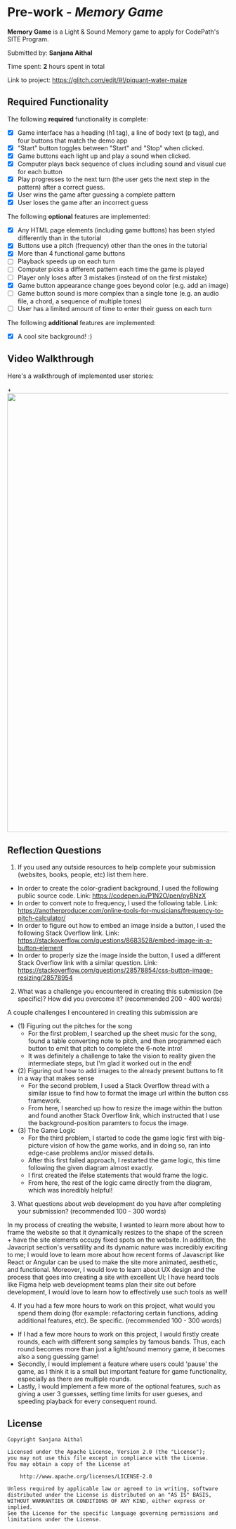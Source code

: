 # Pre-work - *Memory Game*

**Memory Game** is a Light & Sound Memory game to apply for CodePath's SITE Program. 

Submitted by: **Sanjana Aithal**

Time spent: **2** hours spent in total

Link to project: https://glitch.com/edit/#!/piquant-water-maize

## Required Functionality

The following **required** functionality is complete:

* [X] Game interface has a heading (h1 tag), a line of body text (p tag), and four buttons that match the demo app
* [X] "Start" button toggles between "Start" and "Stop" when clicked. 
* [X] Game buttons each light up and play a sound when clicked. 
* [X] Computer plays back sequence of clues including sound and visual cue for each button
* [X] Play progresses to the next turn (the user gets the next step in the pattern) after a correct guess. 
* [X] User wins the game after guessing a complete pattern
* [X] User loses the game after an incorrect guess

The following **optional** features are implemented:

* [X] Any HTML page elements (including game buttons) has been styled differently than in the tutorial
* [X] Buttons use a pitch (frequency) other than the ones in the tutorial
* [X] More than 4 functional game buttons
* [ ] Playback speeds up on each turn
* [ ] Computer picks a different pattern each time the game is played
* [ ] Player only loses after 3 mistakes (instead of on the first mistake)
* [X] Game button appearance change goes beyond color (e.g. add an image)
* [ ] Game button sound is more complex than a single tone (e.g. an audio file, a chord, a sequence of multiple tones)
* [ ] User has a limited amount of time to enter their guess on each turn

The following **additional** features are implemented:

- [X] A cool site background! :) 

## Video Walkthrough

Here's a walkthrough of implemented user stories:

+<img src="https://github.com/skaithal/Light-and-Sound-Game/blob/15b4d7692404e802b414b660405e776d0bb7422e/ezgif-7-e55cd0fea929.gif?raw=true" width="1000px">



## Reflection Questions
1. If you used any outside resources to help complete your submission (websites, books, people, etc) list them here. 

* In order to create the color-gradient background, I used the following public source code. Link: https://codepen.io/P1N2O/pen/pyBNzX
* In order to convert note to frequency, I used the following table. Link: https://anotherproducer.com/online-tools-for-musicians/frequency-to-pitch-calculator/
* In order to figure out how to embed an image inside a button, I used the following Stack Overflow link. Link: https://stackoverflow.com/questions/8683528/embed-image-in-a-button-element
* In order to properly size the image inside the button, I used a different Stack Overflow link with a similar question. Link: https://stackoverflow.com/questions/28578854/css-button-image-resizing/28578954


2. What was a challenge you encountered in creating this submission (be specific)? How did you overcome it? (recommended 200 - 400 words) 

A couple challenges I encountered in creating this submission are 
* (1) Figuring out the pitches for the song
    * For the first problem, I searched up the sheet music for the song, found a table converting note to pitch, and then programmed each button to emit that pitch to complete the 6-note intro! 
    * It was definitely a challenge to take the vision to reality given the intermediate steps, but I'm glad it worked out in the end!
* (2) Figuring out how to add images to the already present buttons to fit in a way that makes sense
    * For the second problem, I used a Stack Overflow thread with a similar issue to find how to format the image url within the button css framework. 
    * From here, I searched up how to resize the image within the button and found another Stack Overflow link, which instructed that I use the background-position paramters to focus the image.
* (3) The Game Logic 
    * For the third problem, I started to code the game logic first with big-picture vision of how the game works, and in doing so, ran into edge-case problems and/or missed details.
    * After this first failed approach, I restarted the game logic, this time following the given diagram almost exactly. 
    * I first created the ifelse statements that would frame the logic. 
    * From here, the rest of the logic came directly from the diagram, which was incredibly helpful!

3. What questions about web development do you have after completing your submission? (recommended 100 - 300 words) 

In my process of creating the website, I wanted to learn more about how to frame the website so that it dynamically resizes to the shape of the screen + have the site elements occupy fixed spots on the website. In addition, the Javacript section's versatility and its dynamic nature was incredibly exciting to me; I would love to learn more about how recent forms of Javascript like React or Angular can be used to make the site more animated, aesthetic, and functional. Moreover, I would love to learn about UX design and the process that goes into creating a site with excellent UI; I have heard tools like Figma help web development teams plan their site out before development, I would love to learn how to effectively use such tools as well!

4. If you had a few more hours to work on this project, what would you spend them doing (for example: refactoring certain functions, adding additional features, etc). Be specific. (recommended 100 - 300 words) 

* If I had a few more hours to work on this project, I would firstly create rounds, each with different song samples by famous bands. Thus, each round becomes more than just a light/sound memory game, it becomes also a song guessing game!
* Secondly, I would implement a feature where users could 'pause' the game, as I think it is a small but important feature for game functionality, especially as there are multiple rounds.
* Lastly, I would implement a few more of the optional features, such as giving a user 3 guesses, setting time limits for user gueses, and speeding playback for every consequent round. 



## License

    Copyright Sanjana Aithal

    Licensed under the Apache License, Version 2.0 (the "License");
    you may not use this file except in compliance with the License.
    You may obtain a copy of the License at

        http://www.apache.org/licenses/LICENSE-2.0

    Unless required by applicable law or agreed to in writing, software
    distributed under the License is distributed on an "AS IS" BASIS,
    WITHOUT WARRANTIES OR CONDITIONS OF ANY KIND, either express or implied.
    See the License for the specific language governing permissions and
    limitations under the License.
